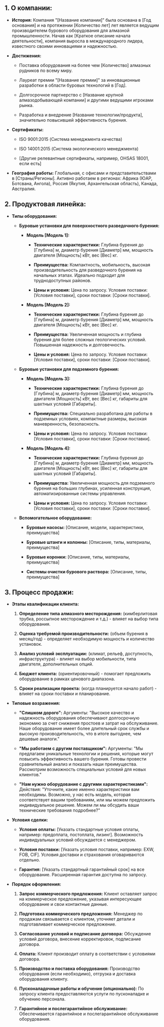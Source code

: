 ## 1. О компании:

- **История:** Компания "[Название компании]" была основана в [Год основания] и на протяжении [Количество лет] лет является ведущим производителем бурового оборудования для алмазной промышленности.  Начав как [Краткое описание начала деятельности], компания выросла в международного лидера, известного своими инновациями и надежностью.

- **Достижения:**

    - Поставка оборудования на более чем [Количество] алмазных рудников по всему миру.

    - Лауреат премии "[Название премии]" за инновационные разработки в области буровых технологий в [Год].

    - Долгосрочное партнерство с [Название крупной алмазодобывающей компании] и другими ведущими игроками рынка.

    - Разработка и внедрение [Название технологии/продукта], значительно повысившей эффективность бурения.

- **Сертификаты:**

    - ISO 9001:2015 (Система менеджмента качества)

    - ISO 14001:2015 (Система экологического менеджмента)

    - [Другие релевантные сертификаты, например, OHSAS 18001, если есть]

- **География работы:**  Глобальная, с офисами и представительствами в [Страны/Регионы].  Активно работаем в регионах: Африка (ЮАР, Ботсвана, Ангола), Россия (Якутия, Архангельская область), Канада, Австралия.

## 2. Продуктовая линейка:

- **Типы оборудования:**

    - **Буровые установки для поверхностного разведочного бурения:**

        - **Модель [Модель 1]:**

            - **Технические характеристики:** Глубина бурения до [Глубина] м, диаметр бурения [Диаметр] мм, мощность двигателя [Мощность] кВт, вес [Вес] кг.

            - **Преимущества:**  Компактность, мобильность, высокая производительность для разведочного бурения на начальных этапах. Идеально подходит для труднодоступных районов.

            - **Цены и условия:** Цена по запросу. Условия поставки: [Условия поставки], сроки поставки: [Сроки поставки].

        - **Модель [Модель 2]:**

            - **Технические характеристики:** Глубина бурения до [Глубина] м, диаметр бурения [Диаметр] мм, мощность двигателя [Мощность] кВт, вес [Вес] кг.

            - **Преимущества:**  Увеличенная мощность и глубина бурения для более сложных геологических условий.  Повышенная надежность и долговечность.

            - **Цены и условия:** Цена по запросу. Условия поставки: [Условия поставки], сроки поставки: [Сроки поставки].

    - **Буровые установки для подземного бурения:**

        - **Модель [Модель 3]:**

            - **Технические характеристики:** Глубина бурения до [Глубина] м, диаметр бурения [Диаметр] мм, мощность двигателя [Мощность] кВт, вес [Вес] кг, габариты для шахтных условий [Габариты].

            - **Преимущества:**  Специально разработана для работы в подземных условиях, компактные размеры, высокая маневренность, безопасность.

            - **Цены и условия:** Цена по запросу. Условия поставки: [Условия поставки], сроки поставки: [Сроки поставки].

        - **Модель [Модель 4]:**

            - **Технические характеристики:** Глубина бурения до [Глубина] м, диаметр бурения [Диаметр] мм, мощность двигателя [Мощность] кВт, вес [Вес] кг, габариты для шахтных условий [Габариты].

            - **Преимущества:**  Увеличенная мощность для подземного бурения на больших глубинах, усиленная конструкция, автоматизированные системы управления.

            - **Цены и условия:** Цена по запросу. Условия поставки: [Условия поставки], сроки поставки: [Сроки поставки].

    - **Вспомогательное оборудование:**

        - **Буровые насосы:** [Описание, модели, характеристики, преимущества]

        - **Буровые штанги и колонны:** [Описание, типы, материалы, преимущества]

        - **Буровые коронки:** [Описание, типы, материалы, преимущества]

        - **Системы очистки бурового раствора:** [Описание, типы, преимущества]

## 3. Процесс продажи:

- **Этапы квалификации клиента:**

    1. **Определение типа алмазного месторождения:** (кимберлитовая трубка, россыпное месторождение и т.д.) - влияет на выбор типа оборудования.

    2. **Оценка требуемой производительности:** (объем бурения в месяц/год) - определяет необходимую мощность и количество установок.

    3. **Анализ условий эксплуатации:** (климат, рельеф, доступность, инфраструктура) - влияет на выбор мобильности, типа двигателя, дополнительных опций.

    4. **Бюджет клиента:** (ориентировочный) - помогает предложить оборудование в рамках ценового диапазона.

    5. **Сроки реализации проекта:** (когда планируется начало работ) - влияет на сроки поставки и планирование.

- **Типовые возражения:**

    - **"Слишком дорого":**  Аргументы: "Высокое качество и надежность оборудования обеспечивают долгосрочную экономию за счет снижения простоев и затрат на обслуживание.  Наше оборудование имеет более длительный срок службы и высокую производительность, что в итоге выгоднее, чем дешевые аналоги."

    - **"Мы работаем с другим поставщиком":**  Аргументы: "Мы предлагаем уникальные технологии и решения, которые могут повысить эффективность вашего бурения. Готовы провести сравнительный анализ и показать наши преимущества.  Рассмотрим возможность специальных условий для новых клиентов."

    - **"Нам нужно оборудование с другими характеристиками":**  Действия: "Уточните, какие именно характеристики вам необходимы.  Возможно, у нас есть модель, которая соответствует вашим требованиям, или мы можем предложить индивидуальное решение.  Можем ли мы обсудить ваши технические требования подробнее?"

- **Условия сделки:**

    - **Условия оплаты:**  [Указать стандартные условия оплаты, например: предоплата, постоплата, лизинг].  Возможность индивидуальных условий обсуждается с менеджером.

    - **Условия поставки:**  [Указать условия поставки, например: EXW, FOB, CIF].  Условия доставки и страхования оговариваются отдельно.

    - **Гарантия:**  [Указать стандартный гарантийный срок] на все оборудование.  Расширенная гарантия доступна по запросу.

- **Порядок оформления:**

    1. **Запрос коммерческого предложения:**  Клиент оставляет запрос на коммерческое предложение, указывая интересующее оборудование и свои контактные данные.

    2. **Подготовка коммерческого предложения:**  Менеджер по продажам связывается с клиентом, уточняет детали и подготавливает коммерческое предложение.

    3. **Согласование условий и подписание договора:**  Обсуждение условий договора, внесение корректировок, подписание договора.

    4. **Оплата:**  Клиент производит оплату в соответствии с условиями договора.

    5. **Производство и поставка оборудования:**  Производство оборудования (если необходимо), отгрузка и доставка оборудования клиенту.

    6. **Пусконаладочные работы и обучение (опционально):**  По запросу клиента предоставляются услуги по пусконаладке и обучению персонала.

    7. **Гарантийное и послегарантийное обслуживание:**  Обеспечивается гарантийное и послегарантийное обслуживание оборудования.

